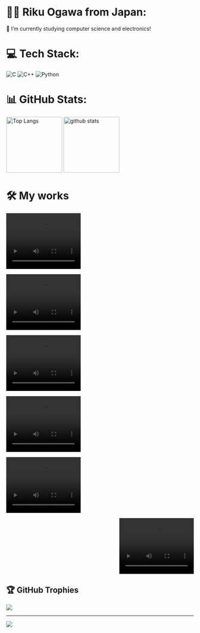# 	:man_student:  Riku Ogawa from Japan:
🔭 I’m currently studying computer science and electronics!


# 💻 Tech Stack:
![C](https://img.shields.io/badge/c-%2300599C.svg?style=for-the-badge&logo=c&logoColor=white) ![C++](https://img.shields.io/badge/c++-%2300599C.svg?style=for-the-badge&logo=c%2B%2B&logoColor=white) ![Python](https://img.shields.io/badge/python-3670A0?style=for-the-badge&logo=python&logoColor=ffdd54)
# 📊 GitHub Stats:
<p align="left"> 
  <img alt="Top Langs" height="150px" src="https://github-readme-stats.vercel.app/api?username=matapaku&theme=dark&hide_border=false&include_all_commits=false&count_private=true" />
  <img alt="github stats" height="150px" src="https://github-readme-stats.vercel.app/api/top-langs/?username=matapaku&theme=dark&hide_border=false&include_all_commits=false&count_private=true&layout=compact" />
</p>



# :hammer_and_wrench: My works
<p align="left"> 
  <video height="150px" width="200px"src="https://github.com/user-attachments/assets/b052d664-69ed-4c63-8eee-c99e2dfea692" controls></video>
</p>
<p align="left"> 
  <video height="150px" width="200px"src="https://github.com/user-attachments/assets/5aedfe55-0d25-40cf-b019-44a4447a0556" controls></video>
</p>

<p align="left"> 
  <video height="150px" width="200px"src="https://github.com/user-attachments/assets/184f13cd-0832-408d-b428-f130857bc2a6" controls></video>
</p>

<p align="left"> 
  <video height="150px" width="200px"src="https://github.com/user-attachments/assets/a1bbbad9-44ea-4d85-ad3f-b9c9d023af69" controls></video>
</p>

<p align="left"> 
  <video height="150px" width="200px"src="https://github.com/user-attachments/assets/e8cb852e-b36b-42c6-9755-eb7003a7a2f5" controls></video>
</p>



<p align="right"> 
  <video height="150px" width="200px"src="https://github.com/user-attachments/assets/679aa33d-372d-4217-a944-0070332948ca" controls></video>
</p>


## 🏆 GitHub Trophies
![](https://github-profile-trophy.vercel.app/?username=matapaku&theme=radical&no-frame=false&no-bg=true&margin-w=4)

---
[![](https://visitcount.itsvg.in/api?id=matapaku&icon=0&color=0)](https://visitcount.itsvg.in)

<!-- Proudly created with GPRM ( https://gprm.itsvg.in ) -->



